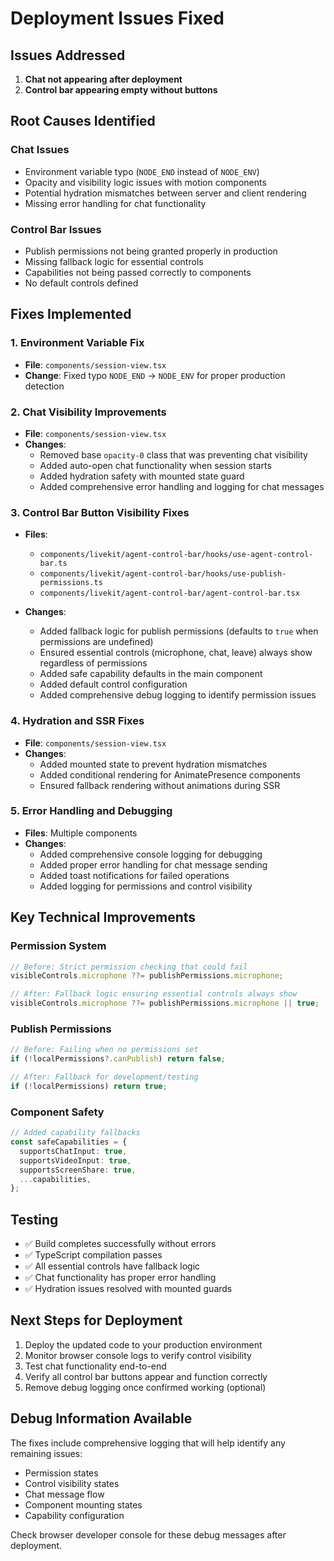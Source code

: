 # Deployment Issues Fixed

## Issues Addressed

1. **Chat not appearing after deployment**
2. **Control bar appearing empty without buttons**

## Root Causes Identified

### Chat Issues
- Environment variable typo (`NODE_END` instead of `NODE_ENV`)
- Opacity and visibility logic issues with motion components
- Potential hydration mismatches between server and client rendering
- Missing error handling for chat functionality

### Control Bar Issues
- Publish permissions not being granted properly in production
- Missing fallback logic for essential controls
- Capabilities not being passed correctly to components
- No default controls defined

## Fixes Implemented

### 1. Environment Variable Fix
- **File**: `components/session-view.tsx`
- **Change**: Fixed typo `NODE_END` → `NODE_ENV` for proper production detection

### 2. Chat Visibility Improvements
- **File**: `components/session-view.tsx`
- **Changes**:
  - Removed base `opacity-0` class that was preventing chat visibility
  - Added auto-open chat functionality when session starts
  - Added hydration safety with mounted state guard
  - Added comprehensive error handling and logging for chat messages

### 3. Control Bar Button Visibility Fixes
- **Files**: 
  - `components/livekit/agent-control-bar/hooks/use-agent-control-bar.ts`
  - `components/livekit/agent-control-bar/hooks/use-publish-permissions.ts`
  - `components/livekit/agent-control-bar/agent-control-bar.tsx`

- **Changes**:
  - Added fallback logic for publish permissions (defaults to `true` when permissions are undefined)
  - Ensured essential controls (microphone, chat, leave) always show regardless of permissions
  - Added safe capability defaults in the main component
  - Added default control configuration
  - Added comprehensive debug logging to identify permission issues

### 4. Hydration and SSR Fixes
- **File**: `components/session-view.tsx`
- **Changes**:
  - Added mounted state to prevent hydration mismatches
  - Added conditional rendering for AnimatePresence components
  - Ensured fallback rendering without animations during SSR

### 5. Error Handling and Debugging
- **Files**: Multiple components
- **Changes**:
  - Added comprehensive console logging for debugging
  - Added proper error handling for chat message sending
  - Added toast notifications for failed operations
  - Added logging for permissions and control visibility

## Key Technical Improvements

### Permission System
```typescript
// Before: Strict permission checking that could fail
visibleControls.microphone ??= publishPermissions.microphone;

// After: Fallback logic ensuring essential controls always show
visibleControls.microphone ??= publishPermissions.microphone || true;
```

### Publish Permissions
```typescript
// Before: Failing when no permissions set
if (!localPermissions?.canPublish) return false;

// After: Fallback for development/testing
if (!localPermissions) return true;
```

### Component Safety
```typescript
// Added capability fallbacks
const safeCapabilities = {
  supportsChatInput: true,
  supportsVideoInput: true,
  supportsScreenShare: true,
  ...capabilities,
};
```

## Testing
- ✅ Build completes successfully without errors
- ✅ TypeScript compilation passes
- ✅ All essential controls have fallback logic
- ✅ Chat functionality has proper error handling
- ✅ Hydration issues resolved with mounted guards

## Next Steps for Deployment
1. Deploy the updated code to your production environment
2. Monitor browser console logs to verify control visibility
3. Test chat functionality end-to-end
4. Verify all control bar buttons appear and function correctly
5. Remove debug logging once confirmed working (optional)

## Debug Information Available
The fixes include comprehensive logging that will help identify any remaining issues:
- Permission states
- Control visibility states
- Chat message flow
- Component mounting states
- Capability configuration

Check browser developer console for these debug messages after deployment.
